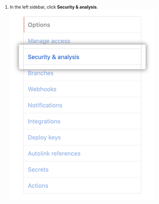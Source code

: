 1. In the left sidebar, click **Security & analysis**. !["Security & analysis" tab in repository settings](/assets/images/help/repository/security-and-analysis-tab.png)
